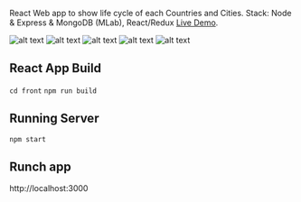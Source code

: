 React Web app to show life cycle of each Countries and Cities.
Stack: Node & Express & MongoDB (MLab), React/Redux
[Live Demo](https://citylifeimran.herokuapp.com/).

![alt text](https://raw.githubusercontent.com/bk313131/React_LifeCycleApp/master/screenshots/1.png)
![alt text](https://raw.githubusercontent.com/bk313131/React_LifeCycleApp/master/screenshots/2.png)
![alt text](https://raw.githubusercontent.com/bk313131/React_LifeCycleApp/master/screenshots/3.png)
![alt text](https://raw.githubusercontent.com/bk313131/React_LifeCycleApp/master/screenshots/4.png)
![alt text](https://raw.githubusercontent.com/bk313131/React_LifeCycleApp/master/screenshots/5.png)

## React App Build

`cd front`
`npm run build`

## Running Server

`npm start` 

## Runch app

http://localhost:3000




